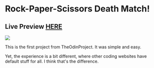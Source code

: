 # Rock-Paper-Scissors Death Match!
## Live Preview <a href="https://anaseig.github.io/odin_recipes">HERE</a>

<img src="images/preview.png">

<p>This is the first project from TheOdinProject. It was simple and easy.</p>
<p>Yet, the experience is a bit different, where other coding websites have default stuff for all. I think that's the difference.</p>
